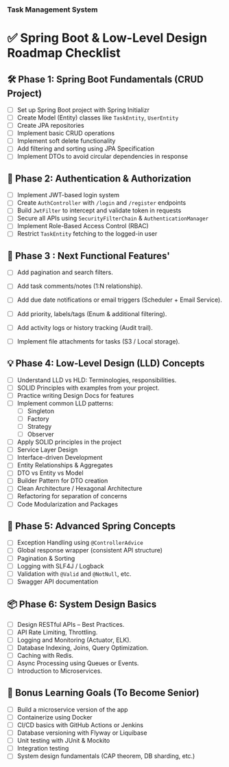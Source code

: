 ### Task Management System
# ✅ Spring Boot & Low-Level Design Roadmap Checklist

## 🛠️ Phase 1: Spring Boot Fundamentals (CRUD Project)
- [ ] Set up Spring Boot project with Spring Initializr
- [ ] Create Model (Entity) classes like `TaskEntity`, `UserEntity`
- [ ] Create JPA repositories
- [ ] Implement basic CRUD operations
- [ ] Implement soft delete functionality
- [ ] Add filtering and sorting using JPA Specification
- [ ] Implement DTOs to avoid circular dependencies in response

## 🔐 Phase 2: Authentication & Authorization
- [ ] Implement JWT-based login system
- [ ] Create `AuthController` with `/login` and `/register` endpoints
- [ ] Build `JwtFilter` to intercept and validate token in requests
- [ ] Secure all APIs using `SecurityFilterChain` & `AuthenticationManager`
- [ ] Implement Role-Based Access Control (RBAC)
- [ ] Restrict `TaskEntity` fetching to the logged-in user

## 🧩 Phase 3 : Next Functional Features'
- [ ] Add pagination and search filters.
- [ ] Add task comments/notes (1:N relationship).
- [ ] Add due date notifications or email triggers (Scheduler + Email Service).
- [ ] Add priority, labels/tags (Enum & additional filtering).
- [ ] Add activity logs or history tracking (Audit trail).
- [ ] Implement file attachments for tasks (S3 / Local storage).


## 💡 Phase 4: Low-Level Design (LLD) Concepts
- [ ] Understand LLD vs HLD: Terminologies, responsibilities.
- [ ] SOLID Principles with examples from your project.
- [ ] Practice writing Design Docs for features
- [ ] Implement common LLD patterns:
    - [ ] Singleton
    - [ ] Factory
    - [ ] Strategy
    - [ ] Observer
- [ ] Apply SOLID principles in the project
- [ ] Service Layer Design
- [ ] Interface-driven Development
- [ ] Entity Relationships & Aggregates
- [ ] DTO vs Entity vs Model
- [ ] Builder Pattern for DTO creation
- [ ] Clean Architecture / Hexagonal Architecture
- [ ] Refactoring for separation of concerns
- [ ] Code Modularization and Packages

## 🧠 Phase 5: Advanced Spring Concepts
- [ ] Exception Handling using `@ControllerAdvice`
- [ ] Global response wrapper (consistent API structure)
- [ ] Pagination & Sorting
- [ ] Logging with SLF4J / Logback
- [ ] Validation with `@Valid` and `@NotNull`, etc.
- [ ] Swagger API documentation

## 📦 Phase 6: System Design Basics
- [ ] Design RESTful APIs – Best Practices.
- [ ] API Rate Limiting, Throttling.
- [ ] Logging and Monitoring (Actuator, ELK).
- [ ] Database Indexing, Joins, Query Optimization.
- [ ] Caching with Redis.
- [ ] Async Processing using Queues or Events.
- [ ] Introduction to Microservices.

## 🚀 Bonus Learning Goals (To Become Senior)
- [ ] Build a microservice version of the app
- [ ] Containerize using Docker
- [ ] CI/CD basics with GitHub Actions or Jenkins
- [ ] Database versioning with Flyway or Liquibase
- [ ] Unit testing with JUnit & Mockito
- [ ] Integration testing
- [ ] System design fundamentals (CAP theorem, DB sharding, etc.)